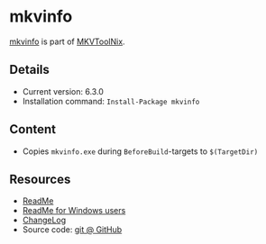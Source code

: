 mkvinfo
===

[mkvinfo] is part of [MKVToolNix].

Details
---
  - Current version: 6.3.0
  - Installation command: ``Install-Package mkvinfo``

Content
---
  - Copies ``mkvinfo.exe`` during ``BeforeBuild``-targets to ``$(TargetDir)``

Resources
---
[mkvtoolnix]: http://www.bunkus.org/videotools/mkvtoolnix/
[mkvinfo]:    http://www.bunkus.org/videotools/mkvtoolnix/doc/mkvinfo.html
[readme]:     http://www.bunkus.org/videotools/mkvtoolnix/doc/README
[readmewin]:  http://www.bunkus.org/videotools/mkvtoolnix/doc/README.Windows.txt
[changelog]:  http://www.bunkus.org/videotools/mkvtoolnix/doc/ChangeLog
[sourcecode]: http://www.bunkus.org/videotools/mkvtoolnix/source.html
  - [ReadMe]
  - [ReadMe for Windows users][readmewin]
  - [ChangeLog]
  - Source code: [git @ GitHub][sourcecode]